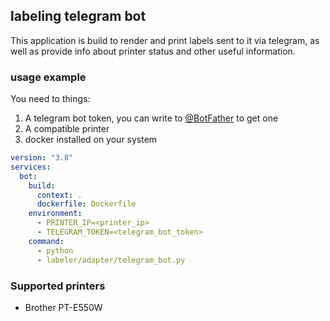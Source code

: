 ## labeling telegram bot

This application is build to render and print labels sent to it via telegram, as well
as provide info about printer status and other useful information.

### usage example
You need to things:
1. A telegram bot token, you can write to [@BotFather](https://t.me/BotFather) to get one
2. A compatible printer
3. docker installed on your system

```yaml
version: "3.8"
services:
  bot:
    build:
      context: .
      dockerfile: Dockerfile
    environment:
      - PRINTER_IP=<printer_ip>
      - TELEGRAM_TOKEN=<telegram_bot_token>
    command:
      - python
      - labeler/adapter/telegram_bot.py

```

### Supported printers
- Brother PT-E550W